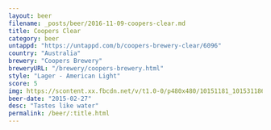 ```yaml
---
layout: beer
filename: _posts/beer/2016-11-09-coopers-clear.md
title: Coopers Clear
category: beer
untappd: "https://untappd.com/b/coopers-brewery-clear/6096"
country: "Australia"
brewery: "Coopers Brewery"
breweryURL: "/brewery/coopers-brewery.html"
style: "Lager - American Light"
score: 5
img: https://scontent.xx.fbcdn.net/v/t1.0-0/p480x480/10151181_10153118668273745_149724940762965990_n.jpg?_nc_cat=0&oh=e73d2b32a23280544b9a08b7eba0a810&oe=5B7CBB19
beer-date: "2015-02-27"
desc: "Tastes like water"
permalink: /beer/:title.html
---
```

